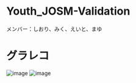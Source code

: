 # Youth_JOSM-Validation
メンバー：しおり、みく、えいと、まゆ

# グラレコ
![image](https://github.com/furuhashilab/Youth_JOSM-Validation/assets/106800258/f47d33c0-a848-4778-a1ab-48171b25934e)
![image](https://github.com/furuhashilab/Youth_JOSM-Validation/assets/106800258/337d0399-ab59-464e-9c32-b1563d1a552e)
